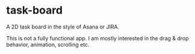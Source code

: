 # task-board

A 2D task board in the style of Asana or JIRA.

This is not a fully functional app. I am mostly interested in the drag & drop behavior, animation, scrolling etc.
